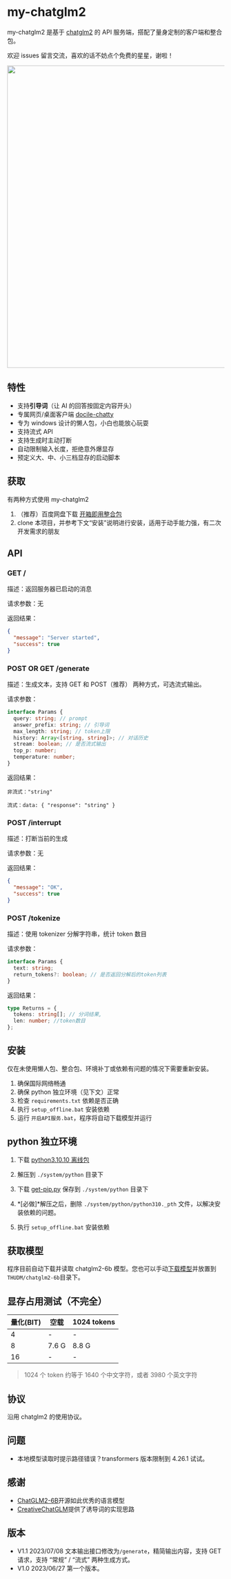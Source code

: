 # my-chatglm2

my-chatglm2 是基于 [chatglm2](https://github.com/THUDM/ChatGLM2-6B) 的 API 服务端，搭配了量身定制的客户端和整合包。

欢迎 issues 留言交流，喜欢的话不妨点个免费的星星，谢啦！

<img src="https://github.com/yuri2peter/my-chatglm2/assets/23306626/2fae71f2-faa6-4d2a-97a7-72d548786a59" width="700" />

## 特性

- 支持**引导词**（让 AI 的回答按固定内容开头）
- 专属网页/桌面客户端 [docile-chatty](https://github.com/yuri2peter/docile-chatty)
- 专为 windows 设计的懒人包，小白也能放心玩耍
- 支持流式 API
- 支持生成时主动打断
- 自动限制输入长度，拒绝意外爆显存
- 预定义大、中、小三档显存的启动脚本

## 获取

有两种方式使用 my-chatglm2

1. （推荐）百度网盘下载 [开箱即用整合包](https://pan.baidu.com/s/1auZ14BHjpj5e08sbnkf7lQ?pwd=1tdn)
2. clone 本项目，并参考下文“安装”说明进行安装，适用于动手能力强，有二次开发需求的朋友

## API

### GET /

描述：返回服务器已启动的消息

请求参数：无

返回结果：

```json
{
  "message": "Server started",
  "success": true
}
```

### POST OR GET /generate

描述：生成文本，支持 GET 和 POST（推荐） 两种方式，可选流式输出。

请求参数：

```ts
interface Params {
  query: string; // prompt
  answer_prefix: string; // 引导词
  max_length: string; // token上限
  history: Array<[string, string]>; // 对话历史
  stream: boolean; // 是否流式输出
  top_p: number;
  temperature: number;
}
```

返回结果：

```
非流式："string"

流式：data: { "response": "string" }
```

### POST /interrupt

描述：打断当前的生成

请求参数：无

返回结果：

```json
{
  "message": "OK",
  "success": true
}
```

### POST /tokenize

描述：使用 tokenizer 分解字符串，统计 token 数目

请求参数：

```ts
interface Params {
  text: string;
  return_tokens?: boolean; // 是否返回分解后的token列表
}
```

返回结果：

```ts
type Returns = {
  tokens: string[]; // 分词结果,
  len: number; //token数目
};
```

## 安装

仅在未使用懒人包、整合包、环境补丁或依赖有问题的情况下需要重新安装。

1. 确保国际网络畅通
2. 确保 python 独立环境（见下文）正常
3. 检查 `requirements.txt` 依赖是否正确
4. 执行 `setup_offline.bat` 安装依赖
5. 运行 `开启API服务.bat`，程序将自动下载模型并运行

## python 独立环境

1. 下载 [python3.10.10 离线包](https://www.python.org/ftp/python/3.10.10/python-3.10.10-embed-amd64.zip)

2. 解压到 `./system/python` 目录下
3. 下载 [get-pip.py](https://bootstrap.pypa.io/get-pip.py) 保存到 `./system/python` 目录下
4. *[必做]*解压之后，删除 `./system/python/python310._pth` 文件，以解决安装依赖的问题。
5. 执行 `setup_offline.bat` 安装依赖

## 获取模型

程序目前自动下载并读取 chatglm2-6b 模型。您也可以手动[下载模型](https://huggingface.co/THUDM/chatglm2-6b/tree/main)并放置到 `THUDM/chatglm2-6b`目录下。

## 显存占用测试（不完全）

| 量化(BIT) | 空载  | 1024 tokens |
| --------- | ----- | ----------- |
| 4         | -     | -           |
| 8         | 7.6 G | 8.8 G       |
| 16        | -     | -           |

> 1024 个 token 约等于 1640 个中文字符，或者 3980 个英文字符

## 协议

沿用 chatglm2 的使用协议。

## 问题

- 本地模型读取时提示路径错误？transformers 版本限制到 4.26.1 试试。

## 感谢

- [ChatGLM2-6B](https://github.com/THUDM/ChatGLM2-6B)开源如此优秀的语言模型
- [CreativeChatGLM](https://github.com/ypwhs/CreativeChatGLM)提供了诱导词的实现思路

## 版本

- V1.1 2023/07/08 文本输出接口修改为`/generate`，精简输出内容，支持 GET 请求，支持 “常规” / “流式” 两种生成方式。
- V1.0 2023/06/27 第一个版本。
